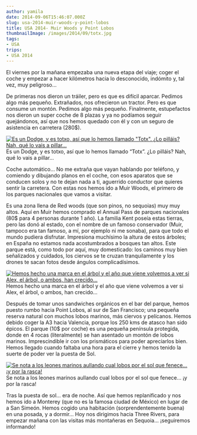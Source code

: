 ```yaml
---
author: yamila
date: 2014-09-06T15:46:07.000Z
slug: usa-2014-muir-woods-y-point-lobos
title: USA 2014- Muir Woods y Point Lobos
thumbnailImage: /images/2014/09/totx.jpg
tags:
- USA
trips:
- USA 2014
---
```



El viernes por la mañana empezaba una nueva etapa del viaje; coger el coche y empezar a hacer kilómetros hacia lo desconocido, indómito y, tal vez, muy peligroso…

De primeras nos dieron un tráiler, pero es que es difícil aparcar. Pedimos algo más pequeño. Extrañados, nos ofrecieron un tractor. Pero es que consume un montón. Pedimos algo más pequeño. Finalmente, estupefactos nos dieron un super coche de 8 plazas y ya no podíamos seguir quejándonos, así que nos hemos quedado con él y con un seguro de asistencia en carretera (280$).

[![Es un Dodge, y es totxo, así que lo hemos llamado "Totx". ¿Lo pilláis? Nah, qué lo vais a pillar...](/images/2014/09/totx.jpg#small)](/images/2014/09/totx.jpg#full)
Es un Dodge, y es totxo, así que lo hemos llamado “Totx”. ¿Lo pilláis? Nah, qué lo vais a pillar…

Coche automático… No me extraña que vayan hablando por teléfono, y comiendo y dibujando planos en el coche, con esos aparatos que se conducen solos y no te dejan nada a ti, aguerrido conductor que quieres sentir la carretera. Con estas nos hemos ido a Muir Woods, el primero de los parques nacionales que vamos a visitar.

Es una zona llena de Red woods (que son pinos, no sequoias) muy muy altos. Aquí en Muir hemos comprado el Annual Pass de parques nacionales (80$ para 4 personas durante 1 año). La familia Kent poseía estas tierras, pero las donó al estado, con el nombre de un famoso conservador (Muir, tampoco era tan famoso, a mí, por ejemplo ni me sonaba), para que todo el mundo pudiera disfrutar. Impresiona muchísimo la altura de estos árboles; en España no estamos nada acostumbrados a bosques tan altos. Este parque está, como todo por aquí, muy domesticado: los caminos muy bien señalizados y cuidados, los ciervos se te cruzan tranquilamente y los drones te sacan fotos desde ángulos complicadísimos.

[![Hemos hecho una marca en el árbol y el año que viene volvemos a ver si Alex, el árbol, o ambos, han crecido...](/images/2014/09/muir-woods.jpg#small)](/images/2014/09/muir-woods.jpg#full)
Hemos hecho una marca en el árbol y el año que viene volvemos a ver si Alex, el árbol, o ambos, han crecido…

Después de tomar unos sandwiches orgánicos en el bar del parque, hemos puesto rumbo hacia Point Lobos, al sur de San Francisco; una pequeña reserva natural con muchos lobos marinos, más ciervos y pelícanos. Hemos debido coger la A3 hacia Valencia, porque los 250 kms de atasco han sido épicos. El parque (10$ por coche) es una pequeña península protegida, donde en 4 rocas (literalmente) se han asentado un montón de lobos marinos. Imprescindible ir con los prismáticos para poder apreciarlos bien. Hemos llegado cuando faltaba una hora para el cierre y hemos tenido la suerte de poder ver la puesta de Sol.

[![Se nota a los leones marinos aullando cual lobos por el sol que fenece... ¡y por la rasca!](/images/2014/09/point-lobos.jpg#small)](/images/2014/09/point-lobos.jpg#full)
Se nota a los leones marinos aullando cual lobos por el sol que fenece… ¡y por la rasca!

Tras la puesta de sol… era de noche. Así que hemos replanificado y nos hemos ido a Monterey (que no es la famosa ciudad de México) en lugar de a San Simeón. Hemos cogido una habitación (sorprendentemente buena) en una posada, y a dormir… Hoy nos dirigimos hacia Three Rivers, para empezar mañana con las visitas más montañeras en Sequoia… ¡seguiremos informando!


